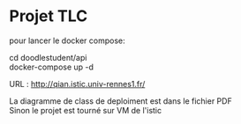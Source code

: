 # Projet TLC

pour lancer le docker compose:

cd doodlestudent/api\
docker-compose up -d



URL : http://qian.istic.univ-rennes1.fr/


La diagramme de class de deploiment est dans le fichier PDF\
Sinon le projet est tourné sur VM de l'istic

